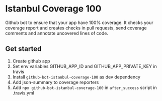 # Istanbul Coverage 100

Github bot to ensure that your app have 100% coverage. It checks your coverage report and creates checks in pull requests, send coverage comments and annotate uncovered lines of code.

## Get started
1. Create github app
1. Set env variables GITHUB_APP_ID and GITHUB_APP_PRIVATE_KEY in travis
1. Install `github-bot-istanbul-coverage-100` as dev dependency
1. Add json-summary to coverage reporters
1. Add `npx github-bot-istanbul-coverage-100` in `after_success` script in .travis.yml
